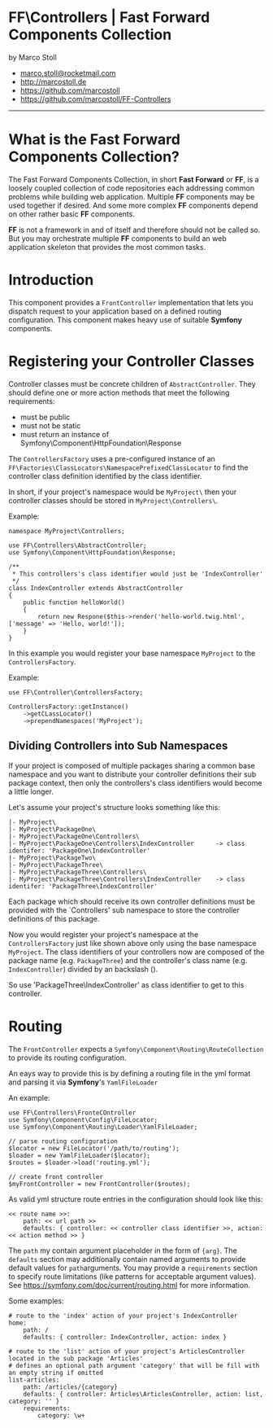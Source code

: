 FF\Controllers | Fast Forward Components Collection
===============================================================================

by Marco Stoll

- <marco.stoll@rocketmail.com>
- <http://marcostoll.de>
- <https://github.com/marcostoll>
- <https://github.com/marcostoll/FF-Controllers>
------------------------------------------------------------------------------------------------------------------------

# What is the Fast Forward Components Collection?
The Fast Forward Components Collection, in short **Fast Forward** or **FF**, is a loosely coupled collection of code 
repositories each addressing common problems while building web application. Multiple **FF** components may be used 
together if desired. And some more complex **FF** components depend on other rather basic **FF** components.

**FF** is not a framework in and of itself and therefore should not be called so. 
But you may orchestrate multiple **FF** components to build an web application skeleton that provides the most common 
tasks.

# Introduction

This component provides a `FrontController` implementation that lets you dispatch request to your application based on
a defined routing configuration. This component makes heavy use of suitable **Symfony** components.

# Registering your Controller Classes

Controller classes must be concrete children of `AbstractController`. They should define one or more action methods that
meet the following requirements:

- must be public
- must not be static
- must return an instance of Symfony\Component\HttpFoundation\Response

The `ControllersFactory` uses a pre-configured instance of an `FF\Factories\ClassLocators\NamespacePrefixedClassLocator` 
to find the controller class definition identified by the class identifier. 

In short, if your project's namespace would be `MyProject\` then your controller classes should be stored in 
`MyProject\Controllers\`.
 
Example:

    namespace MyProject\Controllers;
    
    use FF\Controllers\AbstractController;
    use Symfony\Component\HttpFoundation\Response;
    
    /**
     * This controllers's class identifier would just be 'IndexController'
     */
    class IndexController extends AbstractController
    {
        public function helloWorld()
        {
            return new Respone($this->render('hello-world.twig.html', ['message' => 'Hello, world!']);
        }
    }
    
In this example you would register your base namespace `MyProject` to the `ControllersFactory`.    

Example:

    use FF\Controller\ControllersFactory;
    
    ControllersFactory::getInstance()
        ->getCLassLocator()
        ->prependNamespaces('MyProject');
        
## Dividing Controllers into Sub Namespaces            
        
If your project is composed of multiple packages sharing a common base namespace and you want to distribute your 
controller definitions their sub package context, then only the controllers's class identifiers would become a little 
longer.

Let's assume your project's structure looks something like this:

    |- MyProject\
    |- MyProject\PackageOne\
    |- MyProject\PackageOne\Controllers\
    |- MyProject\PackageOne\Controllers\IndexController      -> class identifer: 'PackageOne\IndexController'
    |- MyProject\PackageTwo\
    |- MyProject\PackageThree\
    |- MyProject\PackageThree\Controllers\
    |- MyProject\PackageThree\Controllers\IndexController    -> class identifer: 'PackageThree\IndexController'
    
Each package which should receive its own controller definitions must be provided with the `Controllers\' sub namespace 
to store the controller definitions of this package.      

Now you would register your project's namespace at the `ControllersFactory` just like shown above only using the base
namespace `MyProject`. The class identifiers of your controllers now are composed of the package name (e.g. 
`PackageThree`) and the controller's class name (e.g. `IndexController`) divided by an backslash (\).

So use 'PackageThree\IndexController' as class identifier to get to this controller.

# Routing

The `FrontController` expects a `Symfony\Component\Routing\RouteCollection` to provide its routing configuration.

An eays way to provide this is by defining a routing file in the yml format and parsing it via **Symfony**'s 
`YamlFileLoader`

An example:

    use FF\Controllers\FronteCOntroller
    use Symfony\Component\Config\FileLocator;
    use Symfony\Component\Routing\Loader\YamlFileLoader;

    // parse routing configuration
    $locator = new FileLocator('/path/to/routing');
    $loader = new YamlFileLoader($locator);
    $routes = $loader->load('routing.yml');
    
    // create front controller
    $myFrontController = new FrontController($routes);
    
As valid yml structure route entries in the configuration should look like this:

    << route name >>:
        path: << url path >>
        defaults: { controller: << controller class identifier >>, action: << action method >> }
        
The `path` my contain argument placeholder in the form of `{arg}`.
The `defaults` section may additionally contain named arguments to provide default values for `path`arguments.
You may provide a `requirements` section to specify route limitations (like patterns for acceptable argument values).
See <https://symfony.com/doc/current/routing.html> for more information.

Some examples:

    # route to the 'index' action of your project's IndexController
    home:
        path: /
        defaults: { controller: IndexController, action: index }
        
    # route to the 'list' action of your project's ArticlesController located in the sub package 'Articles'
    # defines an optional path argument 'category' that will be fill with an empty string if omitted    
    list-articles:
        path: /articles/{category}
        defaults: { controller: Articles\ArticlesController, action: list, category: '' }
        requirements:
            category: \w+            
            
